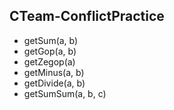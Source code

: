 ## CTeam-ConflictPractice
* getSum(a, b)
* getGop(a, b)
* getZegop(a)
* getMinus(a, b)
* getDivide(a, b)
* getSumSum(a, b, c)